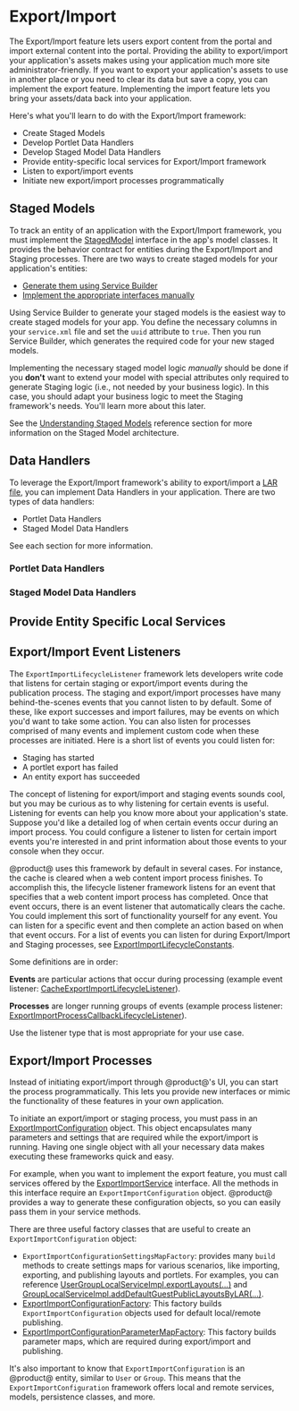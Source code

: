 # Export/Import

The Export/Import feature lets users export content from the portal and import
external content into the portal. Providing the ability to export/import your
application's assets makes using your application much more site
administrator-friendly. If you want to export your application's assets to use
in another place or you need to clear its data but save a copy, you can
implement the export feature. Implementing the import feature lets you bring
your assets/data back into your application.

Here's what you'll learn to do with the Export/Import framework: 

- Create Staged Models
- Develop Portlet Data Handlers
- Develop Staged Model Data Handlers
- Provide entity-specific local services for Export/Import framework
- Listen to export/import events
- Initiate new export/import processes programmatically

## Staged Models

To track an entity of an application with the Export/Import framework, you must
implement the
[StagedModel](@platform-ref@/7.2-latest/javadocs/portal-kernel/com/liferay/portal/kernel/model/StagedModel.html)
interface in the app's model classes. It provides the behavior contract for
entities during the Export/Import and Staging processes. There are two ways to
create staged models for your application's entities:

- [Generate them using Service Builder](/developer/frameworks/-/knowledge_base/7-2/generating-staged-models-using-service-builder)
- [Implement the appropriate interfaces manually](/developer/frameworks/-/knowledge_base/7-2/creating-staged-models-manually)

Using Service Builder to generate your staged models is the easiest way to
create staged models for your app. You define the necessary columns in your
`service.xml` file and set the `uuid` attribute to `true`. Then you run
Service Builder, which generates the required code for your new staged models.

Implementing the necessary staged model logic *manually* should be done if you
**don't** want to extend your model with special attributes only required to
generate Staging logic (i.e., not needed by your business logic). In this case,
you should adapt your business logic to meet the Staging framework's needs.
You'll learn more about this later.

See the [Understanding Staged Models](/developer/reference/-/knowledge_base/7-2/understanding-staged-models)
reference section for more information on the Staged Model architecture.

## Data Handlers

To leverage the Export/Import framework's ability to export/import a
[LAR file](/developer/reference/-/knowledge_base/7-2/liferay-archive-lar-file),
you can implement Data Handlers in your application. There are two types of data
handlers:

- Portlet Data Handlers
- Staged Model Data Handlers

See each section for more information.

### Portlet Data Handlers






### Staged Model Data Handlers




## Provide Entity Specific Local Services



## Export/Import Event Listeners

The `ExportImportLifecycleListener` framework lets developers write code that
listens for certain staging or export/import events during the publication
process. The staging and export/import processes have many behind-the-scenes
events that you cannot listen to by default. Some of these, like export
successes and import failures, may be events on which you'd want to take some
action. You can also listen for processes comprised of many events and implement
custom code when these processes are initiated. Here is a short list of events
you could listen for: 

- Staging has started
- A portlet export has failed
- An entity export has succeeded

The concept of listening for export/import and staging events sounds cool, but
you may be curious as to why listening for certain events is useful. Listening
for events can help you know more about your application's state. Suppose you'd
like a detailed log of when certain events occur during an import process. You
could configure a listener to listen for certain import events you're interested
in and print information about those events to your console when they occur.

@product@ uses this framework by default in several cases. For instance, the
cache is cleared when a web content import process finishes. To accomplish this,
the lifecycle listener framework listens for an event that specifies that a web
content import process has completed. Once that event occurs, there is an event
listener that automatically clears the cache. You could implement this sort of
functionality yourself for any event. You can listen for a specific event and
then complete an action based on when that event occurs. For a list of events
you can listen for during Export/Import and Staging processes, see
[ExportImportLifecycleConstants](@platform-ref@/7.2-latest/javadocs/portal-kernel/com/liferay/exportimport/kernel/lifecycle/ExportImportLifecycleConstants.html).

Some definitions are in order: 

**Events** are particular actions that occur during processing (example event
listener:
[CacheExportImportLifecycleListener](@app-ref@/web-experience/latest/javadocs/com/liferay/exportimport/lifecycle/CacheExportImportLifecycleListener.html)).

**Processes** are longer running groups of events (example process listener:
[ExportImportProcessCallbackLifecycleListener](@app-ref@/web-experience/latest/javadocs/com/liferay/exportimport/lifecycle/ExportImportProcessCallbackLifecycleListener.html)).

Use the listener type that is most appropriate for your use case.

## Export/Import Processes

Instead of initiating export/import through @product@'s UI, you can start the
process programmatically. This lets you provide new interfaces or mimic the
functionality of these features in your own application.

To initiate an export/import or staging process, you must pass in an
[ExportImportConfiguration](@platform-ref@/7.2-latest/javadocs/portal-kernel/com/liferay/exportimport/kernel/model/ExportImportConfiguration.html)
object. This object encapsulates many parameters and settings that are required
while the export/import is running. Having one single object with all your
necessary data makes executing these frameworks quick and easy.

For example, when you want to implement the export feature, you must call
services offered by the
[ExportImportService](@platform-ref@/7.2-latest/javadocs/portal-kernel/com/liferay/exportimport/kernel/service/ExportImportService.html)
interface. All the methods in this interface require an
`ExportImportConfiguration` object. @product@ provides a way to generate these
configuration objects, so you can easily pass them in your service methods.

There are three useful factory classes that are useful to create an
`ExportImportConfiguration` object:

- `ExportImportConfigurationSettingsMapFactory`: provides many `build` methods
  to create settings maps for various scenarios, like importing, exporting, and
  publishing layouts and portlets. For examples, you can reference
  [UserGroupLocalServiceImpl.exportLayouts(...)](@platform-ref@/7.2-latest/javadocs/portal-impl/com/liferay/portal/service/impl/UserGroupLocalServiceImpl.html#exportLayouts-long-java.util.Map-)
  and
  [GroupLocalServiceImpl.addDefaultGuestPublicLayoutsByLAR(...)](@platform-ref@/7.2-latest/javadocs/portal-impl/com/liferay/portal/service/impl/GroupLocalServiceImpl.html#addDefaultGuestPublicLayoutsByLAR-com.liferay.portal.kernel.model.Group-java.io.File-).
- [ExportImportConfigurationFactory](@platform-ref@/7.2-latest/javadocs/portal-kernel/com/liferay/exportimport/kernel/configuration/ExportImportConfigurationFactory.html):
  This factory builds `ExportImportConfiguration` objects used for default
  local/remote publishing.
- [ExportImportConfigurationParameterMapFactory](@platform-ref@/7.2-latest/javadocs/portal-kernel/com/liferay/exportimport/kernel/configuration/ExportImportConfigurationParameterMapFactory.html):
  This factory builds parameter maps, which are required during
  export/import and publishing.

It's also important to know that `ExportImportConfiguration` is an @product@
entity, similar to `User` or `Group`. This means that the
`ExportImportConfiguration` framework offers local and remote services, models,
persistence classes, and more.

